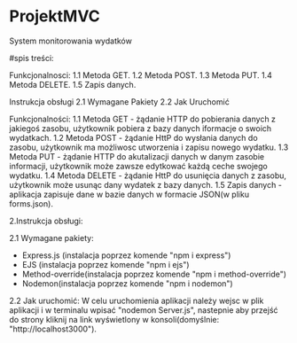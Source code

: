 # ProjektMVC
System monitorowania wydatków

#spis treści:

Funkcjonalnosci:
  1.1 Metoda GET.
  1.2 Metoda POST.
  1.3 Metoda PUT. 
  1.4 Metoda DELETE. 
  1.5 Zapis danych.

Instrukcja obsługi 
	2.1 Wymagane Pakiety 
	2.2 Jak Uruchomić

Funkcjonalności:
	1.1 Metoda GET - żądanie HTTP do pobierania danych z jakiegoś zasobu, użytkownik pobiera z bazy danych iformacje o swoich wydatkach. 
	1.2 Metoda POST - żądanie HttP do wysłania danych do zasobu, użytkownik ma możliwosc utworzenia i zapisu nowego wydatku. 
	1.3 Metoda PUT - żądanie HTTP do akutalizacji danych w danym zasobie informacji, użytkownik może zawsze edytkować każdą ceche swojego wydatku. 
	1.4 Metoda DELETE - żądanie HttP do usunięcia danych z zasobu, użytkownik może usunąc dany wydatek z bazy danych. 
	1.5 Zapis danych - aplikacja zapisuje dane w bazie danych w formacie JSON(w pliku forms.json).

2.Instrukcja obsługi:

2.1 Wymagane pakiety: 
- Express.js (instalacja poprzez komende "npm i express") 
- EJS (instalacja poprzez komende "npm i ejs")
- Method-override(instalacja poprzez komende "npm i method-override")
- Nodemon(instalacja poprzez komende "npm i nodemon")

2.2 Jak uruchomić:
	W celu uruchomienia aplikacji należy wejsc w plik aplikacji i w terminalu wpisać "nodemon Server.js", nastepnie aby przejść do strony kliknij na link wyświetlony w konsoli(domyślnie: "http://localhost3000").
